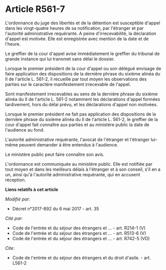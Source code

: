 # Article R561-7

L'ordonnance du juge des libertés et de la détention est susceptible d'appel dans les vingt-quatre heures de sa notification,
par l'étranger et par l'autorité administrative requérante. A peine d'irrecevabilité, la déclaration d'appel est motivée.
Elle est enregistrée avec mention de la date et de l'heure.

Le greffier de la cour d'appel avise immédiatement le greffier du tribunal de grande instance qui lui transmet sans délai le
dossier.

Lorsque le premier président de la cour d'appel ou son délégué envisage de faire application des dispositions de la dernière
phrase du sixième alinéa du II de l'article L. 561-2, il recueille par tout moyen les observations des parties sur le
caractère manifestement irrecevable de l'appel.

Sont manifestement irrecevables au sens de la dernière phrase du sixième alinéa du II de l'article L. 561-2 notamment les
déclarations d'appel formées tardivement, hors du délai prévu, et les déclarations d'appel non motivées.

Lorsque le premier président ne fait pas application des dispositions de la dernière phrase du sixième alinéa du II de
l'article L. 561-2, le greffier de la cour d'appel fait connaître aux parties et au ministère public la date de l'audience au
fond.

L'autorité administrative requérante, l'avocat de l'étranger et l'étranger lui-même peuvent demander à être entendus à
l'audience.

Le ministère public peut faire connaître son avis.

L'ordonnance est communiquée au ministère public. Elle est notifiée par tout moyen et dans les meilleurs délais à l'étranger
et à son conseil, s'il en a un, ainsi qu'à l'autorité administrative requérante, qui en accusent réception.

**Liens relatifs à cet article**

_Modifié par_:

  - Décret n°2017-892 du 6 mai 2017 - art. 35

_Cité par_:

  - Code de l'entrée et du séjour des étrangers et ... - art. R214-1 (V)
  - Code de l'entrée et du séjour des étrangers et ... - art. R513-6 (V)
  - Code de l'entrée et du séjour des étrangers et ... - art. R742-5 (VD)

_Cite_:

  - Code de l'entrée et du séjour des étrangers et du droit d'asile. - art. L561-2
